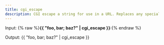 ```yaml
---
title: cgi_escape
description: CGI escape a string for use in a URL. Replaces any special characters with appropriate %XX replacements. CGI escape normally replaces a space with a plus + sign.
---
```

Input: {% raw %}**{{ "foo, bar; baz?" | cgi_escape }}**:{% endraw %}

Output: {{ "foo, bar; baz?" | cgi_escape }}